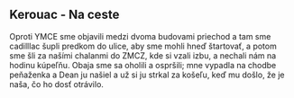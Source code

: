 ## Kerouac - Na ceste

Oproti YMCE sme objavili medzi dvoma budovami priechod a tam sme cadilllac šupli predkom do ulice, aby sme mohli hneď štartovať, a potom sme šli za našími chalanmi do ZMCZ, kde si vzali izbu, a nechali nám na hodinu kúpeľňu.
Obaja sme sa oholili a ospršili; mne vypadla na chodbe peňaženka a Dean ju našiel a už si ju strkal za košeľu, keď mu došlo, že je naša, čo ho dosť otrávilo.
